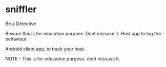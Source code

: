 # sniffler
Be a Detective

Beware this is for education purpose. Dont missuse it. Host app to log the behaviour.

Android client app, to track your host.


NOTE - This is for education purpose, dont missuse it.
